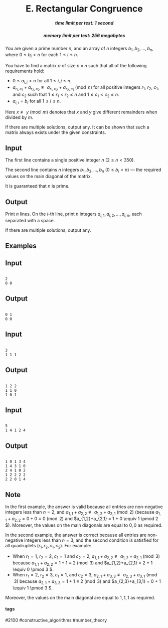 <h1 style='text-align: center;'> E. Rectangular Congruence</h1>

<h5 style='text-align: center;'>time limit per test: 1 second</h5>
<h5 style='text-align: center;'>memory limit per test: 256 megabytes</h5>

You are given a prime number $n$, and an array of $n$ integers $b_1,b_2,\ldots, b_n$, where $0 \leq b_i < n$ for each $1 \le i \leq n$.

You have to find a matrix $a$ of size $n \times n$ such that all of the following requirements hold:

* $0 \le a_{i,j} < n$ for all $1 \le i, j \le n$.
* $a_{r_1, c_1} + a_{r_2, c_2} \not\equiv a_{r_1, c_2} + a_{r_2, c_1} \pmod n$ for all positive integers $r_1$, $r_2$, $c_1$, and $c_2$ such that $1 \le r_1 < r_2 \le n$ and $1 \le c_1 < c_2 \le n$.
* $a_{i,i} = b_i$ for all $1 \le i \leq n$.

Here $x \not \equiv y \pmod m$ denotes that $x$ and $y$ give different remainders when divided by $m$.

If there are multiple solutions, output any. It can be shown that such a matrix always exists under the given constraints.

## Input

The first line contains a single positive integer $n$ ($2 \le n < 350$). 

The second line contains $n$ integers $b_1, b_2, \ldots, b_n$ ($0 \le b_i < n$) — the required values on the main diagonal of the matrix.

It is guaranteed that $n$ is prime.

## Output

Print $n$ lines. On the $i$-th line, print $n$ integers $a_{i, 1}, a_{i, 2}, \ldots, a_{i, n}$, each separated with a space.

If there are multiple solutions, output any.

## Examples

## Input


```

2
0 0

```
## Output


```

0 1 
0 0
```
## Input


```

3
1 1 1

```
## Output


```

1 2 2
1 1 0
1 0 1
```
## Input


```

5
1 4 1 2 4

```
## Output


```

1 0 1 3 4
1 4 3 1 0
2 4 1 0 2
1 2 2 2 2
2 2 0 1 4
```
## Note

In the first example, the answer is valid because all entries are non-negative integers less than $n = 2$, and $a_{1,1}+a_{2,2} \not\equiv a_{1,2}+a_{2,1} \pmod 2$ (because $a_{1,1}+a_{2,2} = 0 + 0 \equiv 0 \pmod 2$ and $a_{1,2}+a_{2,1} = 1 + 0 \equiv 1 \pmod 2 $). Moreover, the values on the main diagonals are equal to $0,0$ as required.

In the second example, the answer is correct because all entries are non-negative integers less than $n = 3$, and the second condition is satisfied for all quadruplets $(r_1, r_2, c_1, c_2)$. For example: 

* When $r_1=1$, $r_2=2$, $c_1=1$ and $c_2=2$, $a_{1,1}+a_{2,2} \not\equiv a_{1,2}+a_{2,1} \pmod 3$ because $a_{1,1}+a_{2,2} = 1 + 1 \equiv 2 \pmod 3$ and $a_{1,2}+a_{2,1} = 2 + 1 \equiv 0 \pmod 3 $.
* When $r_1=2$, $r_2=3$, $c_1=1$, and $c_2=3$, $a_{2,1}+a_{3,3} \not\equiv a_{2,3}+a_{3,1} \pmod 3$ because $a_{2,1}+a_{3,3} = 1 + 1 \equiv 2 \pmod 3$ and $a_{2,3}+a_{3,1} = 0 + 1 \equiv 1 \pmod 3 $.

 Moreover, the values on the main diagonal are equal to $1,1,1$ as required.

#### tags 

#2100 #constructive_algorithms #number_theory 
